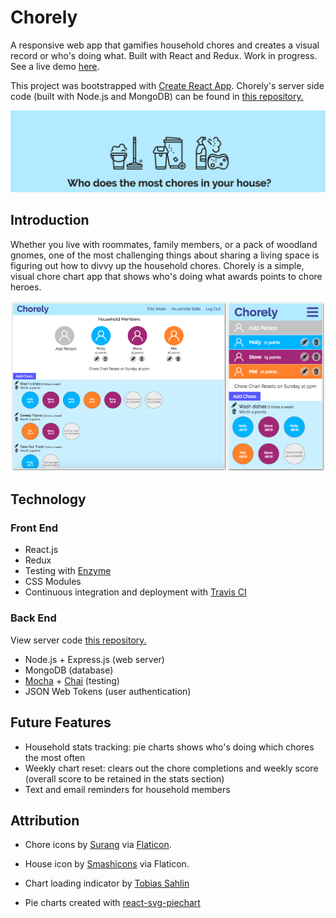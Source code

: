 # Chorely

A responsive web app that gamifies household chores and creates a visual record or who's doing what. Built with React and Redux. Work in progress. See a live demo [here](https://chorely.netlify.com/).

This project was bootstrapped with [Create React App](https://github.com/facebookincubator/create-react-app). Chorely's server side code (built with Node.js and MongoDB) can be found in [this repository.](https://github.com/MollyJeanB/ChorelyApp-api)

![header banner with icons represent household chores and the text "Who does the most chores in your house?"](screenshots/header.png)

## Introduction

Whether you live with roommates, family members, or a pack of woodland gnomes, one of the most challenging things about sharing a living space is figuring out how to divvy up the household chores. Chorely is a simple, visual chore chart app that shows who's doing what awards points to chore heroes.

![Desktop and mobile view of app](screenshots/app-views.png)

## Technology

### Front End

* React.js
* Redux
* Testing with [Enzyme](http://airbnb.io/enzyme/docs/api/)
* CSS Modules
* Continuous integration and deployment with [Travis CI](https://travis-ci.org/)

### Back End
View server code [this repository.](https://github.com/MollyJeanB/ChorelyApp-api)

* Node.js + Express.js (web server)
* MongoDB (database)
* [Mocha](https://mochajs.org/) + [Chai](http://www.chaijs.com/) (testing)
* JSON Web Tokens (user authentication)

## Future Features

* Household stats tracking: pie charts shows who's doing which chores the most often
* Weekly chart reset: clears out the chore completions and weekly score (overall score to be retained in the stats section)
* Text and email reminders for household members

## Attribution

* Chore icons by [Surang](https://www.flaticon.com/authors/surang) via [Flaticon](https://www.flaticon.com/).

* House icon by [Smashicons](https://www.flaticon.com/authors/smashicons) via Flaticon.

* Chart loading indicator by [Tobias Sahlin](http://tobiasahlin.com/spinkit/)

* Pie charts created with [react-svg-piechart](https://github.com/xuopled/react-svg-piechart)
